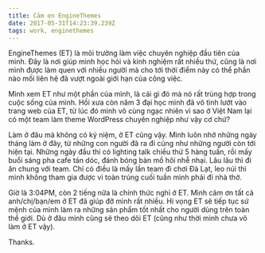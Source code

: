 ```yaml
---
title: Cảm ơn EngineThemes
date: 2017-05-31T14:23:39.239Z
tags: work, enginethemes
---
```


EngineThemes (ET) là môi trường làm việc chuyên nghiệp đầu tiên của mình. Đây là nơi giúp mình học hỏi và kinh nghiệm rất nhiều thứ, cũng là nơi mình được làm quen với nhiều người mà cho tới thời điểm này có thể phần nào mối liên hệ đã vượt ngoài giới hạn của công việc.

Mình xem ET như một phần của mình, là cái gì đó mà nó rất trùng hợp trong cuộc sống của mình. Hồi xưa còn năm 3 đại học mình đã vô tình lướt vào trang web của ET, từ lúc đó mình vô cùng ngạc nhiên vì sao ở Việt Nam lại có một team làm theme WordPress chuyên nghiệp như vậy cơ chứ?

Làm ở đâu mà không có kỷ niệm, ở ET cũng vậy. Mình luôn nhớ những ngày tháng làm ở đây, từ những con người đã ra đi cũng như những người còn tới hiện tại. Những ngày đầu thì có lighting talk chiều thứ 5 hàng tuần, rồi mấy buổi sáng pha cafe tán dóc, đánh bóng bàn mồ hôi nhễ nhại. Lâu lâu thì đi ăn chung với team. Chỉ có điều là mấy lần team đi chơi Đà Lạt, leo núi thì mình không tham gia được vì toàn trúng cuối tuần mình phải đi nhà thờ.

Giờ là 3:04PM, còn 2 tiếng nữa là chính thức nghỉ ở ET. Mình cảm ơn tất cả anh/chị/bạn/em ở ET đã giúp đỡ mình rất nhiều. Hi vọng ET sẽ tiếp tục sứ mệnh của mình làm ra những sản phẩm tốt nhất cho người dùng trên toàn thế giới. Dù ở đâu mình cũng sẽ theo dõi ET (cũng như thời mình chưa vô làm ở ET vậy).

Thanks.
